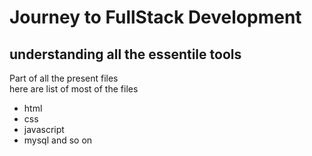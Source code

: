 # Journey to FullStack Development
## understanding all the essentile tools
Part of all the present files <br>
here are list of most of the files
* html
* css
* javascript
* mysql
and so on
